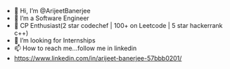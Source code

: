 - 👋 Hi, I’m @ArijeetBanerjee
- 👀 I’m a Software Engineer
- 🌱 CP Enthusiast(2 star codechef | 100+ on Leetcode | 5 star hackerrank c++)
- 💞️ I’m looking for Internships 
- 📫 How to reach me...follow me in linkedin
- https://www.linkedin.com/in/arijeet-banerjee-57bbb0201/

<!---
ArijeetBanerjee/ArijeetBanerjee is a ✨ special ✨ repository because its `README.md` (this file) appears on your GitHub profile.
You can click the Preview link to take a look at your changes.
--->
